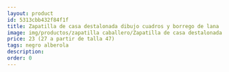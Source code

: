 ```yaml
---
layout: product
id: 5313cbb432f84f1f
title: Zapatilla de casa destalonada dibujo cuadros y borrego de lana
image: img/productos/zapatilla caballero/Zapatilla de casa destalonada dibujo cuadros y borrego de lana=23 (27 a partir de talla 47)=negro alberola.webp
price: 23 (27 a partir de talla 47)
tags: negro alberola
description: 
order: 0
---
```

